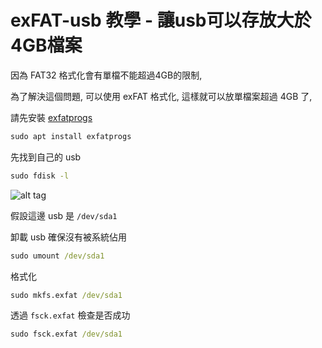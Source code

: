 # exFAT-usb 教學 - 讓usb可以存放大於4GB檔案

因為 FAT32 格式化會有單檔不能超過4GB的限制,

為了解決這個問題, 可以使用 exFAT 格式化, 這樣就可以放單檔案超過 4GB 了,

請先安裝 [exfatprogs](https://github.com/exfatprogs/exfatprogs)

```cmd
sudo apt install exfatprogs
```

先找到自己的 usb

```cmd
sudo fdisk -l
```

![alt tag](https://i.imgur.com/OLQZyuN.png)

假設這邊 usb 是 `/dev/sda1`

卸載 usb 確保沒有被系統佔用

```cmd
sudo umount /dev/sda1
```

格式化

```cmd
sudo mkfs.exfat /dev/sda1
```

透過 `fsck.exfat` 檢查是否成功

```cmd
sudo fsck.exfat /dev/sda1
```